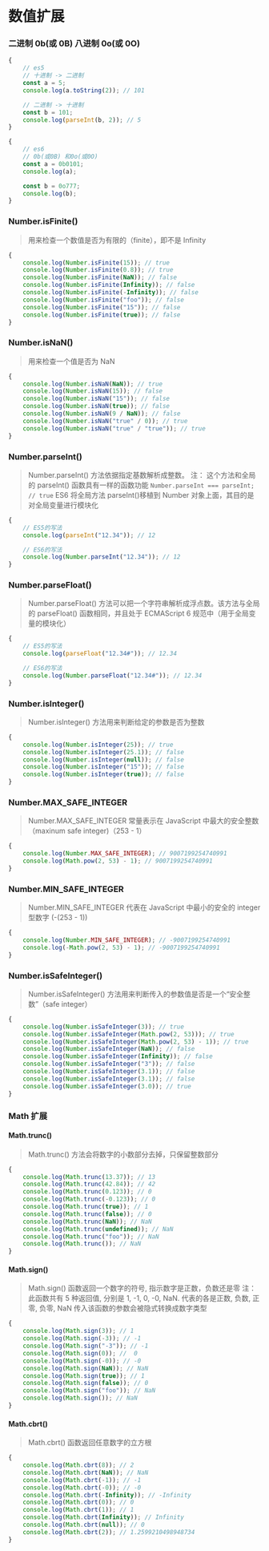 # 数值扩展

### 二进制 0b(或 0B) 八进制 0o(或 0O)

```javascript
{
	// es5
	// 十进制 -> 二进制
	const a = 5;
	console.log(a.toString(2)); // 101

	// 二进制 -> 十进制
	const b = 101;
	console.log(parseInt(b, 2)); // 5
}

{
	// es6
	// 0b(或0B) 和0o(或0O)
	const a = 0b0101;
	console.log(a);

	const b = 0o777;
	console.log(b);
}
```

### Number.isFinite()

> 用来检查一个数值是否为有限的（finite），即不是 Infinity

```javascript
{
	console.log(Number.isFinite(15)); // true
	console.log(Number.isFinite(0.8)); // true
	console.log(Number.isFinite(NaN)); // false
	console.log(Number.isFinite(Infinity)); // false
	console.log(Number.isFinite(-Infinity)); // false
	console.log(Number.isFinite("foo")); // false
	console.log(Number.isFinite("15")); // false
	console.log(Number.isFinite(true)); // false
}
```

### Number.isNaN()

> 用来检查一个值是否为 NaN

```javascript
{
	console.log(Number.isNaN(NaN)); // true
	console.log(Number.isNaN(15)); // false
	console.log(Number.isNaN("15")); // false
	console.log(Number.isNaN(true)); // false
	console.log(Number.isNaN(9 / NaN)); // false
	console.log(Number.isNaN("true" / 0)); // true
	console.log(Number.isNaN("true" / "true")); // true
}
```

### Number.parseInt()

> Number.parseInt() 方法依据指定基数解析成整数。
> 注：
> 这个方法和全局的 parseInt() 函数具有一样的函数功能
> `Number.parseInt === parseInt; // true`
> ES6 将全局方法 parseInt()移植到 Number 对象上面，其目的是对全局变量进行模块化

```javascript
{
	// ES5的写法
	console.log(parseInt("12.34")); // 12

	// ES6的写法
	console.log(Number.parseInt("12.34")); // 12
}
```

### Number.parseFloat()

> Number.parseFloat() 方法可以把一个字符串解析成浮点数。该方法与全局的
> parseFloat() 函数相同，并且处于 ECMAScript 6 规范中（用于全局变量的模块化）

```javascript
{
	// ES5的写法
	console.log(parseFloat("12.34#")); // 12.34

	// ES6的写法
	console.log(Number.parseFloat("12.34#")); // 12.34
}
```

### Number.isInteger()

> Number.isInteger() 方法用来判断给定的参数是否为整数

```javascript
{
	console.log(Number.isInteger(25)); // true
	console.log(Number.isInteger(25.1)); // false
	console.log(Number.isInteger(null)); // false
	console.log(Number.isInteger("15")); // false
	console.log(Number.isInteger(true)); // false
}
```

### Number.MAX_SAFE_INTEGER

> Number.MAX_SAFE_INTEGER 常量表示在 JavaScript 中最大的安全整数（maxinum safe integer)（253 - 1）

```javascript
{
	console.log(Number.MAX_SAFE_INTEGER); // 9007199254740991
	console.log(Math.pow(2, 53) - 1); // 9007199254740991
}
```

### Number.MIN_SAFE_INTEGER

> Number.MIN_SAFE_INTEGER 代表在 JavaScript 中最小的安全的 integer 型数字 (-(253 - 1))

```javascript
{
	console.log(Number.MIN_SAFE_INTEGER); // -9007199254740991
	console.log(-Math.pow(2, 53) - 1); // -9007199254740991
}
```

### Number.isSafeInteger()

> Number.isSafeInteger() 方法用来判断传入的参数值是否是一个“安全整数”（safe integer）

```javascript
{
	console.log(Number.isSafeInteger(3)); // true
	console.log(Number.isSafeInteger(Math.pow(2, 53))); // true
	console.log(Number.isSafeInteger(Math.pow(2, 53) - 1)); // true
	console.log(Number.isSafeInteger(NaN)); // false
	console.log(Number.isSafeInteger(Infinity)); // false
	console.log(Number.isSafeInteger("3")); // false
	console.log(Number.isSafeInteger(3.1)); // false
	console.log(Number.isSafeInteger(3.1)); // false
	console.log(Number.isSafeInteger(3.0)); // true
}
```

### Math 扩展

#### Math.trunc()

> Math.trunc() 方法会将数字的小数部分去掉，只保留整数部分

```javascript
{
	console.log(Math.trunc(13.37)); // 13
	console.log(Math.trunc(42.84)); // 42
	console.log(Math.trunc(0.123)); // 0
	console.log(Math.trunc(-0.123)); // 0
	console.log(Math.trunc(true)); // 1
	console.log(Math.trunc(false)); // 0
	console.log(Math.trunc(NaN)); // NaN
	console.log(Math.trunc(undefined)); // NaN
	console.log(Math.trunc("foo")); // NaN
	console.log(Math.trunc()); // NaN
}
```

#### Math.sign()

> Math.sign() 函数返回一个数字的符号, 指示数字是正数，负数还是零
> 注：
> 此函数共有 5 种返回值, 分别是 1, -1, 0, -0, NaN. 代表的各是正数, 负数, 正零, 负零, NaN
> 传入该函数的参数会被隐式转换成数字类型

```javascript
{
	console.log(Math.sign(3)); // 1
	console.log(Math.sign(-3)); // -1
	console.log(Math.sign("-3")); // -1
	console.log(Math.sign(0)); //  0
	console.log(Math.sign(-0)); // -0
	console.log(Math.sign(NaN)); // NaN
	console.log(Math.sign(true)); // 1
	console.log(Math.sign(false)); // 0
	console.log(Math.sign("foo")); // NaN
	console.log(Math.sign()); // NaN
}
```

#### Math.cbrt()

> Math.cbrt() 函数返回任意数字的立方根

```javascript
{
	console.log(Math.cbrt(8)); // 2
	console.log(Math.cbrt(NaN)); // NaN
	console.log(Math.cbrt(-1)); // -1
	console.log(Math.cbrt(-0)); // -0
	console.log(Math.cbrt(-Infinity)); // -Infinity
	console.log(Math.cbrt(0)); // 0
	console.log(Math.cbrt(1)); // 1
	console.log(Math.cbrt(Infinity)); // Infinity
	console.log(Math.cbrt(null)); // 0
	console.log(Math.cbrt(2)); // 1.2599210498948734
}
```
